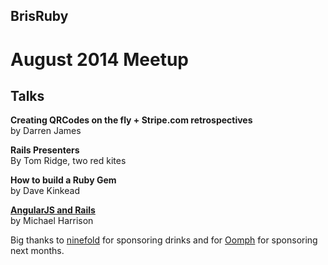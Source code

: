 ## BrisRuby 

# August 2014 Meetup

## Talks

**Creating QRCodes on the fly + Stripe.com retrospectives**  
by Darren James

**Rails Presenters**  
By Tom Ridge, two red kites

**How to build a Ruby Gem**  
by Dave Kinkead 

**[AngularJS and Rails](http://www.slideshare.net/neodynamic/angular-rails)**  
by Michael Harrison

Big thanks to [ninefold](http://ninefold.com) for sponsoring drinks and for [Oomph](http://oomphhq.com/) for sponsoring next months.
